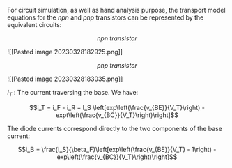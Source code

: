 For circuit simulation, as well as hand analysis purpose, the transport model equations for the *npn* and *pnp* transistors can be represented by the equivalent circuits:

<center><em>npn transistor</em></center>

![[Pasted image 20230328182925.png]]

<center><em>pnp transistor</em></center>

![[Pasted image 20230328183035.png]]


$i_T$ : The current traversing the base.
We have:

$$i_T = i_F - i_R = I_S \left[exp\left(\frac{v_{BE}}{V_T}\right) - expt\left(\frac{v_{BC}}{V_T}\right)\right]$$

The diode currents correspond directly to the two components of the base current: 

$$i_B = \frac{I_S}{\beta_F}\left[exp\left(\frac{v_{BE}}{V_T} - 1\right) - exp\left(\frac{v_{BC}}{V_T}\right)\right]$$
